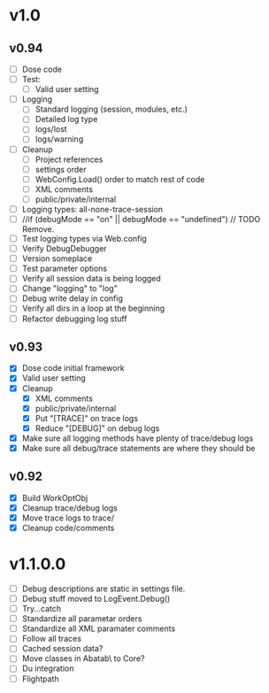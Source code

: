 # v1.0

## v0.94

* [ ] Dose code
* [ ] Test:
  * [ ] Valid user setting
* [ ] Logging
  * [ ] Standard logging (session, modules, etc.)
  * [ ] Detailed log type
  * [ ] logs/lost
  * [ ] logs/warning
* [ ] Cleanup
  * [ ] Project references
  * [ ] settings order
  * [ ] WebConfig.Load() order to match rest of code
  * [ ] XML comments
  * [ ] public/private/internal
* [ ] Logging types: all-none-trace-session
* [ ] //if (debugMode == "on" || debugMode == "undefined") // TODO Remove.
* [ ] Test logging types via Web.config
* [ ] Verify DebugDebugger
* [ ] Version someplace
* [ ] Test parameter options
* [ ] Verify all session data is being logged
* [ ] Change "logging" to "log"
* [ ] Debug write delay in config
* [ ] Verify all dirs in a loop at the beginning
* [ ] Refactor debugging log stuff

## v0.93

* [X] Dose code initial framework
* [X] Valid user setting
* [X] Cleanup
  * [X] XML comments
  * [X] public/private/internal
  * [X] Put "[TRACE]" on trace logs
  * [X] Reduce "[DEBUG]" on debug logs
* [X] Make sure all logging methods have plenty of trace/debug logs
* [X] Make sure all debug/trace statements are where they should be

## v0.92

* [X] Build WorkOptObj
* [X] Cleanup trace/debug logs
* [X] Move trace logs to trace/
* [X] Cleanup code/comments

# v1.1.0.0

* [ ] Debug descriptions are static in settings file.
* [ ] Debug stuff moved to LogEvent.Debug()
* [ ] Try...catch
* [ ] Standardize all parametar orders
* [ ] Standardize all XML paramater comments
* [ ] Follow all traces
* [ ] Cached session data?
* [ ] Move classes in Abatab\ to Core\?
* [ ] Du integration
* [ ] Flightpath
